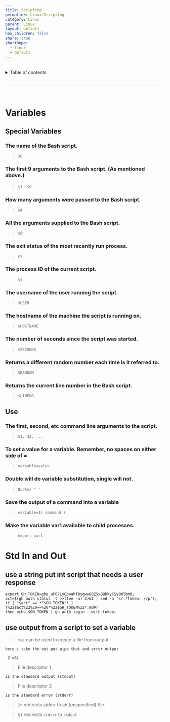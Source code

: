 ```yaml
---
title: Scripting
permalink: Linux/Scripting
category: Linux
parent: Linux
layout: default
has_children: false
share: true
shortRepo:
  - linux
  - default
---
```


<br/>

<details markdown="block">    
<summary>    
Table of contents    
</summary>    
{: .text-delta }    
1. TOC    
{:toc}    
</details>

<br/>

---

<br/>

# Variables

## Special Variables

### The name of the Bash script.

> `$0`

### The first 9 arguments to the Bash script. (As mentioned above.)

> `$1` - `$9`

### How many arguments were passed to the Bash script.

> `$#`

### All the arguments supplied to the Bash script.

> `$@`

### The exit status of the most recently run process.

> `$?`

### The process ID of the current script.

> `$$`

### The username of the user running the script.

> `$USER`

### The hostname of the machine the script is running on.

> `$HOSTNAME`

### The number of seconds since the script was started.

> `$SECONDS`

### Returns a different random number each time is it referred to.

> `$RANDOM`

### Returns the current line number in the Bash script.

> `$LINENO`

## Use

### The first, second, etc command line arguments to the script.

> `$1, $2, ...`

### To set a value for a variable. Remember, no spaces on either side of =

> `variable=value`

### Double will do variable substitution, single will not.

> `Quotes " '`

### Save the output of a command into a variable

> `variable=$( command )`

### Make the variable var1 available to child processes.

> `export var1`

# Std In and Out

## use a string put int script that needs a user response

```shell
export GH_TOKEN=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;
act=$(gh auth status -t >>(tee -a) 2>&1 | sed -n 's/.*Token: //p');
if [ "$act" == *"$GH_TOKEN"* ](%22$act%22%20==%20*%22$GH_TOKEN%22*.md#)
then echo $GH_TOKEN | gh auth login --with-token;
```

## use output from a script to set a variable

> `tee` can be used to create a file from output

`here i take the out put pipe that and error output`

```shell
 2 >&1
```

> File descriptor 1

`is the standard output (stdout)`

> File descriptor 2

`is the standard error (stderr)`

> `2>` redirects stderr to an (unspecified) file.

> `&1` redirects `stderr` to `stdout`